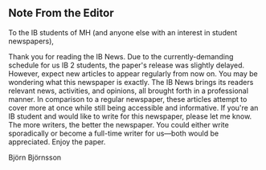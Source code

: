 ## Note From the Editor

To the IB students of MH (and anyone else with an interest in student newspapers),

Thank you for reading the IB News. Due to the currently-demanding schedule for us IB 2 students, the paper's release was slightly delayed. However, expect new articles to appear regularly from now on.
You may be wondering what this newspaper is exactly. The IB News brings its readers relevant news, activities, and opinions, all brought forth in a professional manner. In comparison to a regular newspaper, these articles attempt to cover more at once while still being accessible and informative.
If you're an IB student and would like to write for this newspaper, please let me know. The more writers, the better the newspaper. You could either write sporadically or become a full-time writer for us—both would be appreciated.
Enjoy the paper.

Björn Björnsson